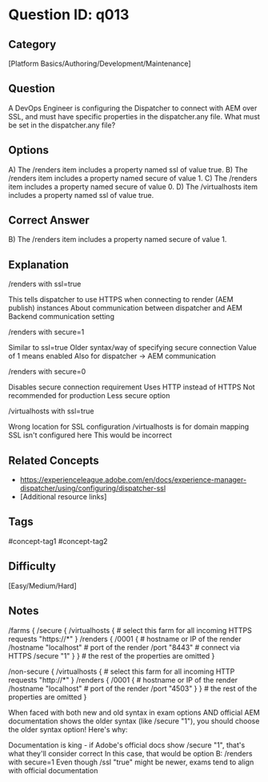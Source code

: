# Question ID: q013

## Category
[Platform Basics/Authoring/Development/Maintenance]

## Question
A DevOps Engineer is configuring the Dispatcher to connect with AEM over SSL, and must have specific properties in the dispatcher.any file. 
What must be set in the dispatcher.any file?

## Options
A) The /renders item includes a property named ssl of value true.
B) The /renders item includes a property named secure of value 1.
C) The /renders item includes a property named secure of value 0.
D) The /virtualhosts item includes a property named ssl of value true.

## Correct Answer
B) The /renders item includes a property named secure of value 1.

## Explanation
/renders with ssl=true

This tells dispatcher to use HTTPS when connecting to render (AEM publish) instances
About communication between dispatcher and AEM
Backend communication setting


/renders with secure=1

Similar to ssl=true
Older syntax/way of specifying secure connection
Value of 1 means enabled
Also for dispatcher → AEM communication


/renders with secure=0

Disables secure connection requirement
Uses HTTP instead of HTTPS
Not recommended for production
Less secure option


/virtualhosts with ssl=true

Wrong location for SSL configuration
/virtualhosts is for domain mapping
SSL isn't configured here
This would be incorrect

## Related Concepts
- https://experienceleague.adobe.com/en/docs/experience-manager-dispatcher/using/configuring/dispatcher-ssl
- [Additional resource links]

## Tags
#concept-tag1 #concept-tag2

## Difficulty
[Easy/Medium/Hard]

## Notes
/farms
{
   /secure
   {
      /virtualhosts
      {
         # select this farm for all incoming HTTPS requests
         "https://*"
      }
      /renders
      {
      /0001
         {
            # hostname or IP of the render
            /hostname "localhost"
            # port of the render
            /port "8443"
            # connect via HTTPS
            /secure "1"
         }
      }
     # the rest of the properties are omitted
   }

   /non-secure
   {
      /virtualhosts
      {
         # select this farm for all incoming HTTP requests
         "http://*"
      }
      /renders
      {
         /0001
      {
         # hostname or IP of the render
         /hostname "localhost"
         # port of the render
         /port "4503"
      }
   }
    # the rest of the properties are omitted
}

When faced with both new and old syntax in exam options AND official AEM documentation shows the older syntax (like /secure "1"), you should choose the older syntax option!
Here's why:

Documentation is king - if Adobe's official docs show /secure "1", that's what they'll consider correct
In this case, that would be option B: /renders with secure=1
Even though /ssl "true" might be newer, exams tend to align with official documentation